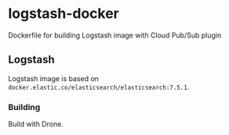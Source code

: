 # logstash-docker
Dockerfile for building Logstash image with Cloud Pub/Sub plugin

## Logstash
Logstash image is based on `docker.elastic.co/elasticsearch/elasticsearch:7.5.1`.

### Building
Build with Drone.
